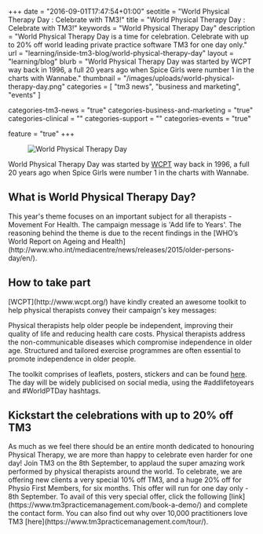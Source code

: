+++
date = "2016-09-01T17:47:54+01:00"
seotitle = "World Physical Therapy Day : Celebrate with TM3!"
title = "World Physical Therapy Day : Celebrate with TM3!"
keywords = "World Physical Therapy Day"
description = "World Physical Therapy Day is a time for celebration. Celebrate with up to 20% off world leading private practice software TM3 for one day only."
url = "learning/inside-tm3-blog/world-physical-therapy-day"
layout = "learning/blog"
blurb = "World Physical Therapy Day was started by WCPT way back in 1996, a full 20 years ago when Spice Girls were number 1 in the charts with Wannabe."
thumbnail = "/images/uploads/world-physical-therapy-day.png"
categories = [ "tm3 news", "business and marketing", "events" ]


categories-tm3-news = "true"
categories-business-and-marketing = "true"
categories-clinical = ""
categories-support = ""
categories-events = "true"

feature = "true"
+++

<figure>
  <img src="/images/uploads/world-physical-therapy-day.png" alt="World Physical Therapy Day" />
</figure>

World Physical Therapy Day was started by [WCPT](http://www.wcpt.org/) way back in 1996, a full 20 years ago when Spice Girls were number 1 in the charts with Wannabe.

<h2>What is World Physical Therapy Day?</h2>
This year's theme focuses on an important subject for all therapists - Movement For Health. The campaign message is 'Add life to Years'. The reasoning behind the theme is due to the recent findings in the [WHO’s World Report on Ageing and Health](http://www.who.int/mediacentre/news/releases/2015/older-persons-day/en/).

<h2>How to take part</h2>
[WCPT](http://www.wcpt.org/) have kindly created an awesome toolkit to help physical therapists convey their campaign's key messages:

Physical therapists help older people be independent, improving their quality of life and reducing health care costs.
Physical therapists address the non-communicable diseases which compromise independence in older age.
Structured and tailored exercise programmes are often essential to promote independence in older people.

The toolkit comprises of leaflets, posters, stickers and can be found [here](http://www.wcpt.org/wptday-toolkit).  The day will be widely publicised on social media, using the #addlifetoyears and #WorldPTDay hashtags. 

<h2>Kickstart the celebrations with up to 20% off TM3</h2>
As much as we feel there should be an entire month dedicated to honouring Physical Therapy, we are more than happy to celebrate even harder for one day! Join TM3 on the 8th September, to applaud the super amazing work performed by physical therapists around the world. To celebrate, we are offering new clients a very special 10% off TM3, and a huge 20% off for Physio First Members, for six months. This offer will run for one day only - 8th September.  To avail of this very special offer, click the following [link](https://www.tm3practicemanagement.com/book-a-demo/) and complete the contact form. You can also find out why over 10,000 practitioners love TM3 [here](https://www.tm3practicemanagement.com/tour/).
